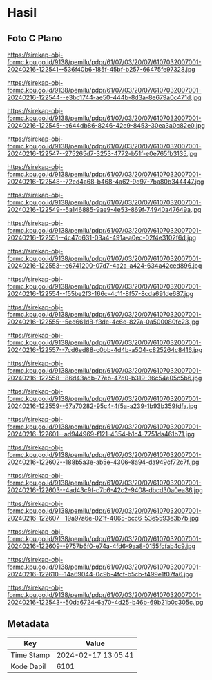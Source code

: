 # Hasil

## Foto C Plano

https://sirekap-obj-formc.kpu.go.id/9138/pemilu/pdpr/61/07/03/20/07/6107032007001-20240216-122541--536f40b6-185f-45bf-b257-66475fe97328.jpg

https://sirekap-obj-formc.kpu.go.id/9138/pemilu/pdpr/61/07/03/20/07/6107032007001-20240216-122544--e3bc1744-ae50-444b-8d3a-8e679a0c471d.jpg

https://sirekap-obj-formc.kpu.go.id/9138/pemilu/pdpr/61/07/03/20/07/6107032007001-20240216-122545--a644db86-8246-42e9-8453-30ea3a0c82e0.jpg

https://sirekap-obj-formc.kpu.go.id/9138/pemilu/pdpr/61/07/03/20/07/6107032007001-20240216-122547--275265d7-3253-4772-b51f-e0e765fb3135.jpg

https://sirekap-obj-formc.kpu.go.id/9138/pemilu/pdpr/61/07/03/20/07/6107032007001-20240216-122548--72ed4a68-b468-4a62-9d97-7ba80b344447.jpg

https://sirekap-obj-formc.kpu.go.id/9138/pemilu/pdpr/61/07/03/20/07/6107032007001-20240216-122549--5a146885-9ae9-4e53-869f-74940a47649a.jpg

https://sirekap-obj-formc.kpu.go.id/9138/pemilu/pdpr/61/07/03/20/07/6107032007001-20240216-122551--4c47d631-03a4-491a-a0ec-02f4e3102f6d.jpg

https://sirekap-obj-formc.kpu.go.id/9138/pemilu/pdpr/61/07/03/20/07/6107032007001-20240216-122553--e6741200-07d7-4a2a-a424-634a42ced896.jpg

https://sirekap-obj-formc.kpu.go.id/9138/pemilu/pdpr/61/07/03/20/07/6107032007001-20240216-122554--f55be2f3-166c-4c11-8f57-8cda691de687.jpg

https://sirekap-obj-formc.kpu.go.id/9138/pemilu/pdpr/61/07/03/20/07/6107032007001-20240216-122555--5ed661d8-f3de-4c6e-827a-0a500080fc23.jpg

https://sirekap-obj-formc.kpu.go.id/9138/pemilu/pdpr/61/07/03/20/07/6107032007001-20240216-122557--7cd6ed88-c0bb-4d4b-a504-c825264c8416.jpg

https://sirekap-obj-formc.kpu.go.id/9138/pemilu/pdpr/61/07/03/20/07/6107032007001-20240216-122558--86d43adb-77eb-47d0-b319-36c54e05c5b6.jpg

https://sirekap-obj-formc.kpu.go.id/9138/pemilu/pdpr/61/07/03/20/07/6107032007001-20240216-122559--67a70282-95c4-4f5a-a239-1b93b359fdfa.jpg

https://sirekap-obj-formc.kpu.go.id/9138/pemilu/pdpr/61/07/03/20/07/6107032007001-20240216-122601--ad944969-f121-4354-b1c4-7751da461b71.jpg

https://sirekap-obj-formc.kpu.go.id/9138/pemilu/pdpr/61/07/03/20/07/6107032007001-20240216-122602--188b5a3e-ab5e-4306-8a94-da949cf72c7f.jpg

https://sirekap-obj-formc.kpu.go.id/9138/pemilu/pdpr/61/07/03/20/07/6107032007001-20240216-122603--4ad43c9f-c7b6-42c2-9408-dbcd30a0ea36.jpg

https://sirekap-obj-formc.kpu.go.id/9138/pemilu/pdpr/61/07/03/20/07/6107032007001-20240216-122607--19a97a6e-021f-4065-bcc6-53e5593e3b7b.jpg

https://sirekap-obj-formc.kpu.go.id/9138/pemilu/pdpr/61/07/03/20/07/6107032007001-20240216-122609--9757b6f0-e74a-4fd6-9aa8-0155fcfab4c9.jpg

https://sirekap-obj-formc.kpu.go.id/9138/pemilu/pdpr/61/07/03/20/07/6107032007001-20240216-122610--14a69044-0c9b-4fcf-b5cb-f499e1f07fa6.jpg

https://sirekap-obj-formc.kpu.go.id/9138/pemilu/pdpr/61/07/03/20/07/6107032007001-20240216-122543--50da6724-6a70-4d25-b46b-69b21b0c305c.jpg


## Metadata

| Key        | Value               |
| ---------- | ------------------- |
| Time Stamp | 2024-02-17 13:05:41 |
| Kode Dapil | 6101                |



